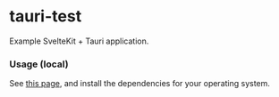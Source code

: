 # tauri-test

Example SvelteKit + Tauri application.

### Usage (local)

See [this page](https://tauri.studio/en/docs/getting-started/intro#setting-up-your-environment), and install the dependencies for your operating system.

